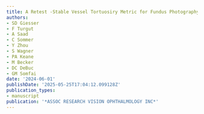 ```yaml
---
title: A Retest -Stable Vessel Tortuosiry Metric for Fundus Photography
authors:
- SD Giesser
- F Turgut
- A Saad
- C Sommer
- Y Zhou
- S Wagner
- PA Keane
- M Becker
- DC DeBuc
- GM Somfai
date: '2024-06-01'
publishDate: '2025-05-25T17:04:12.099128Z'
publication_types:
- manuscript
publication: '*ASSOC RESEARCH VISION OPHTHALMOLOGY INC*'
---
```

